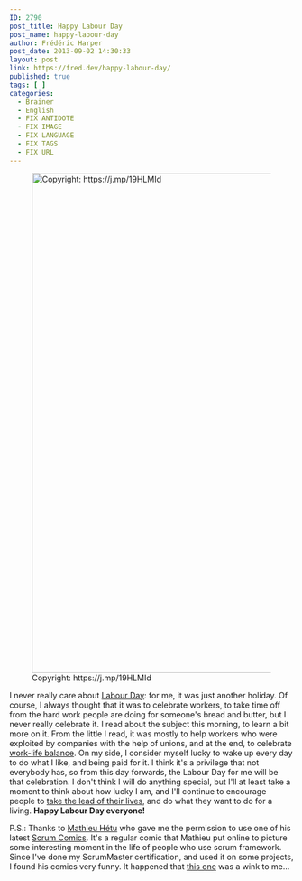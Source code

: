 ```yaml
---
ID: 2790
post_title: Happy Labour Day
post_name: happy-labour-day
author: Frédéric Harper
post_date: 2013-09-02 14:30:33
layout: post
link: https://fred.dev/happy-labour-day/
published: true
tags: [ ]
categories:
  - Brainer
  - English
  - FIX ANTIDOTE
  - FIX IMAGE
  - FIX LANGUAGE
  - FIX TAGS
  - FIX URL
---
```

<figure><a href="http://fred.dev/wp-content/uploads/2013/09/retirement.png"><figcaption><img alt="Copyright: https://j.mp/19HLMId" src="http://fred.dev/wp-content/uploads/2013/09/retirement.png" width="600" height="885"/></a> Copyright: https://j.mp/19HLMId</figcaption></figure><p>I never really care about <a href="https://en.wikipedia.org/wiki/Labour_Day" target="_blank" rel="noopener noreferrer">Labour Day</a>: for me, it was just another holiday. Of course, I always thought that it was to celebrate workers, to take time off from the hard work people are doing for someone's bread and butter, but I never really celebrate it. I read about the subject this morning, to learn a bit more on it. From the little I read, it was mostly to help workers who were exploited by companies with the help of unions, and at the end, to celebrate <a title="Work hard, play hard" href="https://fred.dev/work-hard-play-hard/">work-life balance</a>. On my side, I consider myself lucky to wake up every day to do what I like, and being paid for it. I think it's a privilege that not everybody has, so from this day forwards, the Labour Day for me will be that celebration. I don't think I will do anything special, but I'll at least take a moment to think about how lucky I am, and I'll continue to encourage people to <a title="Now is the perfect moment" href="https://fred.dev/now-is-the-perfect-moment/">take the lead of their lives</a>, and do what they want to do for a living. <strong>Happy Labour Day everyone!</strong></p><p>P.S.: Thanks to <a href="http://mathieuhetu.com/" target="_blank" rel="noopener noreferrer">Mathieu Hétu</a> who gave me the permission to use one of his latest <a href="http://mathieuhetu.com/?tag=scrum+meme" target="_blank" rel="noopener noreferrer">Scrum Comics</a>. It's a regular comic that Mathieu put online to picture some interesting moment in the life of people who use scrum framework. Since I've done my ScrumMaster certification, and used it on some projects, I found his comics very funny. It happened that <a href="https://j.mp/19HLMId" target="_blank" rel="noopener noreferrer">this one</a> was a wink to me...</p> 